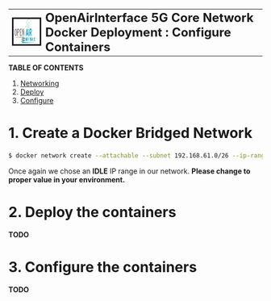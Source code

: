<table style="border-collapse: collapse; border: none;">
  <tr style="border-collapse: collapse; border: none;">
    <td style="border-collapse: collapse; border: none;">
      <a href="http://www.openairinterface.org/">
         <img src="./images/oai_final_logo.png" alt="" border=3 height=50 width=150>
         </img>
      </a>
    </td>
    <td style="border-collapse: collapse; border: none; vertical-align: center;">
      <b><font size = "5">OpenAirInterface 5G Core Network Docker Deployment : Configure Containers</font></b>
    </td>
  </tr>
</table>


**TABLE OF CONTENTS**

1.  [Networking](#1-create-a-docker-bridged-network)
2.  [Deploy](#2-deploy-the-containers)
3.  [Configure](#3-configure-the-containers)

# 1. Create a Docker Bridged Network #

```bash
$ docker network create --attachable --subnet 192.168.61.0/26 --ip-range 192.168.61.0/26 prod-oai-public-net
```

Once again we chose an **IDLE** IP range in our network. **Please change to proper value in your environment.**

# 2. Deploy the containers #

**TODO**

# 3. Configure the containers #

**TODO**

